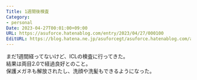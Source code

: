 ```yaml
---
Title: 1週間後検査
Category:
- personal
Date: 2023-04-27T00:01:00+09:00
URL: https://asuforce.hatenablog.com/entry/2023/04/27/000100
EditURL: https://blog.hatena.ne.jp/asuforcegt/asuforce.hatenablog.com/atom/entry/4207112889985386847
---
```


まだ1週間経ってないけど、ICLの検査に行ってきた。  
結果は両目2.0で経過良好とのこと。  
保護メガネも解放されたし、洗顔や洗髪もできるようになった。
